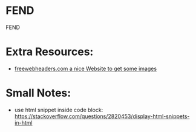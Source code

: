 # FEND
FEND



# Extra Resources:
* [freewebheaders.com a nice Website to get some images](https://www.freewebheaders.com/backgrounds/technology-background/gallery/page/5)



# Small Notes:
* use html snippet inside code block: https://stackoverflow.com/questions/2820453/display-html-snippets-in-html